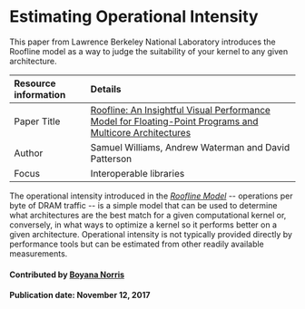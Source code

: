 # Estimating Operational Intensity

This paper from Lawrence Berkeley National Laboratory introduces the Roofline model as a way to judge the suitability of your kernel to any given architecture.

Resource information | Details 
:--- | :---  
Paper Title | [Roofline: An Insightful Visual Performance Model for Floating-Point Programs and Multicore Architectures](https://escholarship.org/uc/item/5tz795vq)
Author | Samuel Williams, Andrew Waterman and David Patterson
Focus | Interoperable libraries

The operational intensity introduced in the *[Roofline Model](https://escholarship.org/uc/item/5tz795vq)* -- operations per byte of DRAM traffic -- is a simple model that can be used to determine what architectures are the best match for a given computational kernel or,  conversely, in what ways to optimize a kernel so it performs better on a given architecture. Operational intensity is not typically provided directly by performance tools but can be estimated from other readily available measurements.

#### Contributed by [Boyana Norris](https://github.com/brnorris03)

#### Publication date: November 12, 2017

<!---
Publish: yes
Categories: performance
Topics: High-performance computing (HPC)
Tags: paper
Level: 2
Prerequisites: defaults
Aggregate: none
--->
